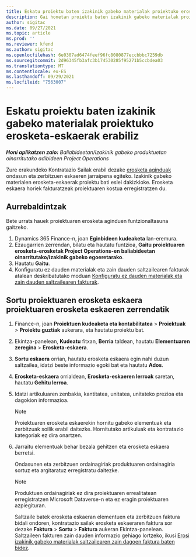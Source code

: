 ```yaml
---
title: Eskatu proiektu baten izakinik gabeko materialak proiektuko erosketa-eskaerak erabiliz
description: Gai honetan proiektu baten izakinik gabeko materialak proiektuko erosketa-eskaerak erabiliz nola eska dezakezun azaltzen da.
author: sigitac
ms.date: 09/27/2021
ms.topic: article
ms.prod: ''
ms.reviewer: kfend
ms.author: sigitac
ms.openlocfilehash: 6e0307ad6474feef96fc8080877eccbbbc7259db
ms.sourcegitcommit: 2d96345fb3afc3b174530285f95271b5ccbdea03
ms.translationtype: MT
ms.contentlocale: eu-ES
ms.lasthandoff: 09/29/2021
ms.locfileid: "7563007"
---
```

# <a name="order-non-stocked-materials-for-a-project-using-project-purchase-orders"></a>Eskatu proiektu baten izakinik gabeko materialak proiektuko erosketa-eskaerak erabiliz

_**Honi aplikatzen zaio:** Baliabideetan/Izakinik gabeko produktuetan oinarritutako adibideen Project Operations_

Zure erakundeko Kontratazio Sailak erabil dezake [erosketa aginduak](/dynamics365/supply-chain/procurement/purchase-order-overview) ondasun eta zerbitzuen eskaeren jarraipena egiteko. Izakinik gabeko materialen erosketa-eskaerak proiektu bati eslei dakizkioke. Erosketa eskaera horiek fakturatzeak proiektuaren kostua erregistratzen du.

## <a name="prerequisites"></a>Aurrebaldintzak
Bete urrats hauek proiektuaren erosketa aginduen funtzionaltasuna gaitzeko.

1. Dynamics 365 Finance-n, joan **Eginbideen kudeaketa** lan-eremura.
2. Ezaugarrien zerrendan, bilatu eta hautatu funtzioa, **Gaitu proiektuaren erosketa-erosketak Project Operations-en baliabideetan oinarritutako/izakinik gabeko egoeretarako**.
3. Hautatu **Gaitu**.
4. Konfiguratu ez dauden materialak eta zain dauden saltzailearen fakturak atalean deskribatutako moduan [Konfiguratu ez dauden materialak eta zain dauden saltzailearen fakturak](configure-materials-nonstocked.md).

## <a name="create-a-project-purchase-order-from-the-project-purchase-order-list"></a>Sortu proiektuaren erosketa eskaera proiektuaren erosketa eskaeren zerrendatik

1. Finance-n, joan **Proiektuen kudeaketa eta kontabilitatea** > **Proiektuak** > **Proiektu guztiak** aukerara, eta hautatu proiektu bat.
2. Ekintza-panelean, **Kudeatu** fitxan, **Berria** taldean, hautatu **Elementuaren zeregina** > **Erosketa-eskaera**.
3. **Sortu eskaera** orrian, hautatu erosketa eskaera egin nahi duzun saltzailea, idatzi beste informazio egoki bat eta hautatu **Ados**.
4. **Erosketa-eskaera** orrialdean, **Erosketa-eskaeren lerroak** saretan, hautatu **Gehitu lerroa**.
5. Idatzi artikuluaren zenbakia, kantitatea, unitatea, unitateko prezioa eta dagokion informazioa.

    > [!NOTE]
    > Proiektuaren erosketa eskaerekin hornitu gabeko elementuak eta zerbitzuak soilik erabil daitezke. Hornitutako artikuluak eta kontratazio kategoriak ez dira onartzen.

6. Jarraitu elementuak behar bezala gehitzen eta erosketa eskaera berretsi.

    Ondasunen eta zerbitzuen ordainagiriak produktuaren ordainagiria sortuz eta argitaratuz erregistratu daitezke.

    > [!NOTE]
    > Produktuen ordainagiriak ez dira proiektuaren errealitatean erregistratzen Microsoft Dataverse-n eta ez eragin proiektuaren azpiegituran.

    Saltzaile batek erosketa eskaeran elementuen eta zerbitzuen faktura bidali ondoren, kontratazio sailak erosketa eskaeraren faktura sor dezake **Faktura** > **Sortu** > **Faktura** aukeran Ekintza-panelean. Saltzaileen fakturen zain dauden informazio gehiago lortzeko, ikusi [Erosi izakinik gabeko materialak saltzailearen zain dagoen faktura baten bidez](pending-vendor-invoices.md).
